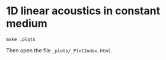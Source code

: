 # 1D linear acoustics in constant medium

```shell
make .plots
```

Then open the file `_plots/_PlotIndex.html`.
